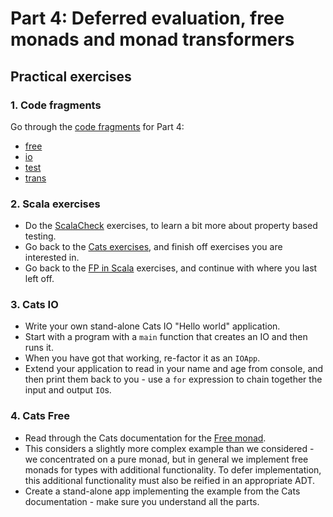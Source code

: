 # Part 4: Deferred evaluation, free monads and monad transformers

## Practical exercises

### 1. Code fragments

Go through the [code fragments](../fragments/) for Part 4:

* [free](../fragments/part4s-free.scala)
* [io](../fragments/part4s-io.scala)
* [test](../fragments/part4s-test.scala)
* [trans](../fragments/part4s-trans.scala)

### 2. Scala exercises

* Do the [ScalaCheck](https://www.scala-exercises.org/scalacheck/properties) exercises, to learn a bit more about property based testing.
* Go back to the [Cats exercises](https://www.scala-exercises.org/cats/semigroup), and finish off exercises you are interested in.
* Go back to the [FP in Scala](https://www.scala-exercises.org/fp_in_scala/getting_started_with_functional_programming) exercises, and continue with where you last left off.

### 3. Cats IO

* Write your own stand-alone Cats IO "Hello world" application.
* Start with a program with a `main` function that creates an IO and then runs it.
* When you have got that working, re-factor it as an `IOApp`.
* Extend your application to read in your name and age from console, and then print them back to you - use a `for` expression to chain together the input and output `IO`s.

### 4. Cats Free

* Read through the Cats documentation for the [Free monad](https://typelevel.org/cats/datatypes/freemonad.html).
* This considers a slightly more complex example than we considered - we concentrated on a pure monad, but in general we implement free monads for types with additional functionality. To defer implementation, this additional functionality must also be reified in an appropriate ADT.
* Create a stand-alone app implementing the example from the Cats documentation - make sure you understand all the parts.


